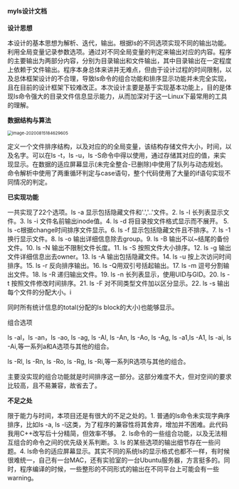 #### myls设计文档

**设计思想**

本设计的基本思想为解析、迭代，输出。根据ls的不同选项实现不同的输出功能。利用全局变量记录参数选项。通过对不同全局变量的判定来输出对应的内容。程序的主要输出为两部分内容，分别为目录输出和文件输出，其中目录输出在一定程度上依赖于文件输出。程序本身总体来讲并无难点，但由于设计过程的时间限制，以及总体框架设计的不合理，导致ls命令的组合功能和排序显示功能并未完全实现，且在目前的设计框架下较难改正。本次设计主要是基于实现基本功能上，目的是体现ls命令强大的目录文件信息显示能力，从而加深对于这一Linux下最常用的工具的理解。

**数据结构与算法**

<img src="C:\Users\Dell\AppData\Roaming\Typora\typora-user-images\image-20200815184629605.png" alt="image-20200815184629605" style="zoom:67%;" />

定义一个文件排序结构，以及对应的的全局变量，该结构存储文件大小，时间，以及名字。可以在ls -t，ls -u，ls -S命令中得以使用，通过存储其对应的值，来实现显示。在数据的适应屏幕显示(未完全整合-已删除)中使用了队列与动态规划。命令解析中使用了两重循环判定与case语句，整个代码使用了大量的if语句实现不同情况的判定。

**已实现功能**

一共实现了22个选项。ls -a 显示包括隐藏文件和'.','..'文件。2. ls -l 长列表显示文件。3. ls -i 文件名前输出inode值。4. ls -d 将目录按文件格式显示而不展开。 5. ls -c根据change时间排序文件显示。6. ls -f 显示包括隐藏文件且不排序。7. ls -1换行显示文件。8. ls -o 输出详细信息除去group。9. ls -B 输出不以~结尾的备份文件。10. ls -N 输出不限制文件长度。11. ls -S 按照文件大小排序。12. ls -g 输出文件详细信息出去owner。13. ls -A 输出包括隐藏文件。14. ls -u 按上次访问时间排序。15. ls -r 反向排序输出。16. ls -Q用双引号括起输出。17. ls -m 逗号分割输出文件。18. ls -R 递归输出文件。19. ls -n 长列表显示，使用UID与GID。20. ls -t 按照文件修改时间排序。21. ls -F 对不同类型文件加以区分显示。22. ls -s 输出每个文件的分配大小。i

同时所有统计信息的total(分配的ls block的大小)也能够显示。

组合选项

ls -al，ls -an，ls -ao, ls -ag, ls -Al, ls -An, ls -Ao, ls -Ag,  ls -a1,ls -A1, ls -ai, ls -Ai,等一系列a和A选项与其他的组合。

ls -Rl, ls -Rn, ls -Ro, ls -Rg, ls -Ri,等一系列R选项与其他的组合。

主要没实现的组合功能就是时间排序这一部分。这部分难度不大，但对空间的要求比较高，且不易兼容，故省去了。

 **不足之处**

限于能力与时间，本项目还是有很大的不足之处的。1. 普通的ls命令未实现字典序排序，比如ls -a, ls -l这类，为了程序的兼容性将其舍弃，增加并不困难。此代码我用C++改写后十分精简，但效率不够。 2. ls命令的一些组合功能，以及无法相互组合的命令之间的优先级关系判断。3. ls 的某些选项的输出细节存在一些问题。4. ls命令的适应屏幕显示。其实不同的系统ls的显示格式也都不一样，有时候很难统一，自己有一台MAC，还有实验室的一台Ubuntu服务器，方言挺多的。同时，程序编译的时候，一些整形的不同形式的输出在不同平台上可能会有一些warning。

